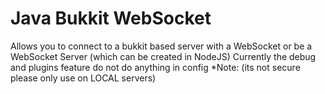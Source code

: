 # Java Bukkit WebSocket
Allows you to connect to a bukkit based server with a WebSocket or be a WebSocket Server (which can be created in NodeJS)
Currently the debug and plugins feature do not do anything in config
*Note: (its not secure please only use on LOCAL servers)
